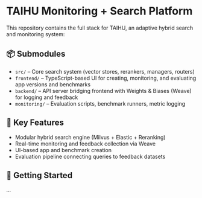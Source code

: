 # TAIHU Monitoring + Search Platform

This repository contains the full stack for TAIHU, an adaptive hybrid search and monitoring system:

## 📦 Submodules

- `src/` – Core search system (vector stores, rerankers, managers, routers)
- `frontend/` – TypeScript-based UI for creating, monitoring, and evaluating app versions and benchmarks
- `backend/` – API server bridging frontend with Weights & Biases (Weave) for logging and feedback
- `monitoring/` – Evaluation scripts, benchmark runners, metric logging

## 🧭 Key Features

- Modular hybrid search engine (Milvus + Elastic + Reranking)
- Real-time monitoring and feedback collection via Weave
- UI-based app and benchmark creation
- Evaluation pipeline connecting queries to feedback datasets

## 🚀 Getting Started
...
